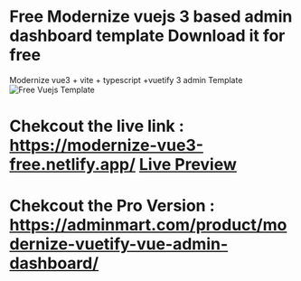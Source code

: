 # Free Modernize vuejs 3 based admin dashboard template Download it for free
Modernize vue3 + vite + typescript +vuetify 3 admin Template
<img src="https://adminmart.com/wp-content/uploads/2023/02/modernize-free-vuetify-admin-dashboard-am.png" alt="Free Vuejs Template"/>

# Chekcout the live link : https://modernize-vue3-free.netlify.app/ <a href="https://modernize-vue3-free.netlify.app/">Live Preview </a>
# Chekcout the Pro Version : https://adminmart.com/product/modernize-vuetify-vue-admin-dashboard/

